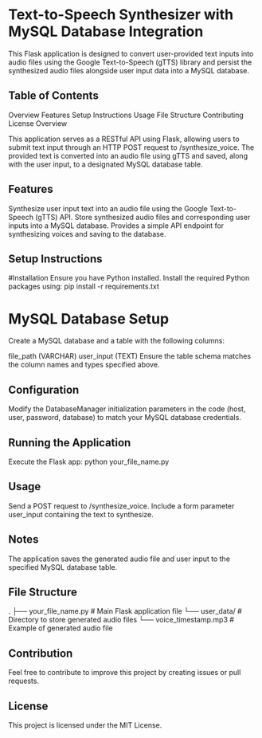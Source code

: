 # Text-to-Speech Synthesizer with MySQL Database Integration
This Flask application is designed to convert user-provided text inputs into audio files using the Google Text-to-Speech (gTTS) library and persist the synthesized audio files alongside user input data into a MySQL database.

## Table of Contents
Overview
Features
Setup Instructions
Usage
File Structure
Contributing
License
Overview

This application serves as a RESTful API using Flask, allowing users to submit text input through an HTTP POST request to /synthesize_voice. The provided text is converted into an audio file using gTTS and saved, along with the user input, to a designated MySQL database table.

## Features
Synthesize user input text into an audio file using the Google Text-to-Speech (gTTS) API.
Store synthesized audio files and corresponding user inputs into a MySQL database.
Provides a simple API endpoint for synthesizing voices and saving to the database.

## Setup Instructions

#Installation
Ensure you have Python installed. Install the required Python packages using:
  pip install -r requirements.txt

# MySQL Database Setup
  Create a MySQL database and a table with the following columns:

  file_path (VARCHAR)
  user_input (TEXT)
Ensure the table schema matches the column names and types specified above.

## Configuration
Modify the DatabaseManager initialization parameters in the code (host, user, password, database) to match your MySQL database credentials.


## Running the Application
Execute the Flask app:
python your_file_name.py

## Usage
Send a POST request to /synthesize_voice.
Include a form parameter user_input containing the text to synthesize.

## Notes
The application saves the generated audio file and user input to the specified MySQL database table.

## File Structure
.
├── your_file_name.py       # Main Flask application file
└── user_data/              # Directory to store generated audio files
    └── voice_timestamp.mp3 # Example of generated audio file

## Contribution
Feel free to contribute to improve this project by creating issues or pull requests.

## License
This project is licensed under the MIT License.
